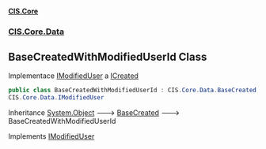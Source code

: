 #### [CIS.Core](index.md 'index')
### [CIS.Core.Data](CIS.Core.Data.md 'CIS.Core.Data')

## BaseCreatedWithModifiedUserId Class

Implementace [IModifiedUser](CIS.Core.Data.IModifiedUser.md 'CIS.Core.Data.IModifiedUser') a [ICreated](CIS.Core.Data.ICreated.md 'CIS.Core.Data.ICreated')

```csharp
public class BaseCreatedWithModifiedUserId : CIS.Core.Data.BaseCreated,
CIS.Core.Data.IModifiedUser
```

Inheritance [System.Object](https://docs.microsoft.com/en-us/dotnet/api/System.Object 'System.Object') &#129106; [BaseCreated](CIS.Core.Data.BaseCreated.md 'CIS.Core.Data.BaseCreated') &#129106; BaseCreatedWithModifiedUserId

Implements [IModifiedUser](CIS.Core.Data.IModifiedUser.md 'CIS.Core.Data.IModifiedUser')